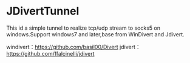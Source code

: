# JDivertTunnel

This id a simple tunnel to realize tcp/udp stream to socks5 on windows.Support windows7 and later,base from WinDivert and Jdivert.

windivert：https://github.com/basil00/Divert
jdivert：https://github.com/ffalcinelli/jdivert


